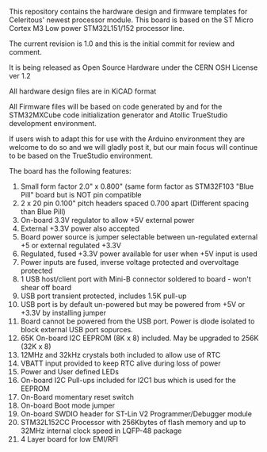 This repository contains the hardware design and firmware templates for Celeritous' newest processor module. This board is based on the ST Micro Cortex M3 Low power STM32L151/152 processor line. 

The current revision is 1.0 and this is the initial commit for review and comment. 

It is being released as Open Source Hardware under the CERN OSH License ver 1.2

All hardware design files are in KiCAD format

All Firmware files will be based on code generated by and for the STM32MXCube code initialization generator and Atollic TrueStudio development environment. 

If users wish to adapt this for use with the Arduino environment they are welcome to do so and we will gladly post it, but our main focus will continue to be based on the TrueStudio environment.

The board has the following features:
1. Small form factor 2.0" x 0.800" (same form factor as STM32F103 "Blue Pill" board but is NOT pin compatible
2. 2 x 20 pin 0.100" pitch headers spaced 0.700 apart (Different spacing than Blue Pill)
3. On-board 3.3V regulator to allow +5V external power
4. External +3.3V power also accepted
5. Board power source is jumper selectable between un-regulated external +5 or external regulated +3.3V
6. Regulated, fused +3.3V power available for user when +5V input is used
7. Power inputs are fused, inverse voltage protected and overvoltage protected
8. 1 USB host/client port with Mini-B connector soldered to board - won't shear off board
9. USB port transient protected, includes 1.5K pull-up 
10. USB port is by default un-powered but may be powered from +5V or +3.3V by installing jumper
11. Board cannot be powered from the USB port. Power is diode isolated to block external USB port sopurces.
12. 65K On-board I2C EEPROM (8K x 8) included. May be upgraded to 256K (32K x 8)
13. 12MHz and 32kHz crystals both included to allow use of RTC
14. VBATT input provided to keep RTC alive during loss of power
15. Power and User defined LEDs
16. On-board I2C Pull-ups included for I2C1 bus which is used for the EEPROM
17. On-Board momentary reset switch
18. On-board Boot mode jumper
19. On-board SWDIO header for ST-Lin V2 Programmer/Debugger module
20. STM32L152CC Processor with 256Kbytes of flash memory and up to 32MHz internal clock speed in LQFP-48 package
21. 4 Layer board for low EMI/RFI
